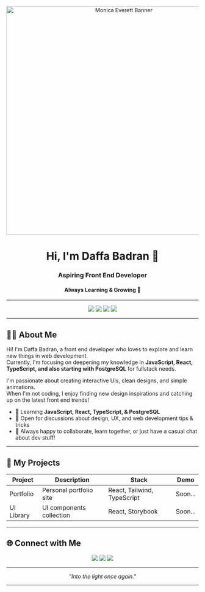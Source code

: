 <p align="center">
  <img src="https://media1.tenor.com/m/Ft3KgHUYgTsAAAAC/silent-witch.gif" width="600" alt="Monica Everett Banner"/>
</p>

<h1 align="center">Hi, I'm Daffa Badran 👋</h1>
<h3 align="center">Aspiring Front End Developer</h3>
<h4 align="center">Always Learning & Growing 🚀</h4>

---

<p align="center">
  <img src="https://img.shields.io/badge/JavaScript-F7DF1E?logo=javascript&logoColor=black&style=for-the-badge"/>
  <img src="https://img.shields.io/badge/React-61DAFB?logo=react&logoColor=black&style=for-the-badge"/>
  <img src="https://img.shields.io/badge/TypeScript-3178C6?logo=typescript&logoColor=white&style=for-the-badge"/>
  <img src="https://img.shields.io/badge/PostgreSQL-4169E1?logo=postgresql&logoColor=white&style=for-the-badge"/>
</p>

---

## 👨‍💻 About Me

Hi! I'm Daffa Badran, a front end developer who loves to explore and learn new things in web development.  
Currently, I'm focusing on deepening my knowledge in **JavaScript, React, TypeScript, and also starting with PostgreSQL** for fullstack needs.

I'm passionate about creating interactive UIs, clean designs, and simple animations.  
When I'm not coding, I enjoy finding new design inspirations and catching up on the latest front end trends!

- 🌱 Learning **JavaScript, React, TypeScript, & PostgreSQL**
- 💬 Open for discussions about design, UX, and web development tips & tricks
- 🚀 Always happy to collaborate, learn together, or just have a casual chat about dev stuff!

---

## 🚀 My Projects

| Project    | Description              | Stack                  | Demo   |
|------------|--------------------------|------------------------|--------|
| Portfolio  | Personal portfolio site  | React, Tailwind, TypeScript | Soon... |
| UI Library | UI components collection | React, Storybook       | Soon... |

---

## 🌐 Connect with Me

<p align="center">
  <a href="https://linkedin.com/in/daffabadran"><img src="https://img.shields.io/badge/LinkedIn-blue?logo=linkedin&logoColor=white&style=for-the-badge"/></a>
  <a href="mailto:daffabadrann@gmail.com"><img src="https://img.shields.io/badge/Email-DaffaBadran-red?logo=gmail&logoColor=white&style=for-the-badge"/></a>
  <a href="https://instagram.com/januarvii"><img src="https://img.shields.io/badge/Instagram-E4405F?logo=instagram&logoColor=white&style=for-the-badge"/></a>
</p>

---

<p align="center">
  <i>"Into the light once again."</i>
</p>

---
